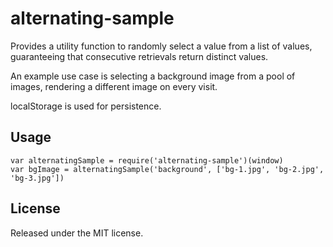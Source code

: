 # alternating-sample

Provides a utility function to randomly select a value from a list of values,
guaranteeing that consecutive retrievals return distinct values.

An example use case is selecting a background image from a pool of images,
rendering a different image on every visit.

localStorage is used for persistence.

## Usage

    var alternatingSample = require('alternating-sample')(window)
    var bgImage = alternatingSample('background', ['bg-1.jpg', 'bg-2.jpg', 'bg-3.jpg'])

## License

Released under the MIT license.
